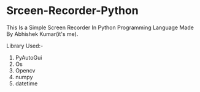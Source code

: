 # Srceen-Recorder-Python
This Is a Simple Screen Recorder In Python Programming Language Made By Abhishek Kumar(it's me).

Library Used:-

1. PyAutoGui
2. Os
3. Opencv
4. numpy
5. datetime
